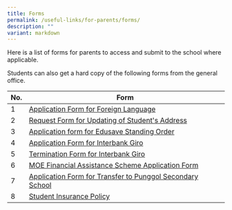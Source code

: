 ```yaml
---
title: Forms
permalink: /useful-links/for-parents/forms/
description: ""
variant: markdown
---
```

Here is a list of forms for parents to access and submit to the school where applicable.  
  
Students can also get a hard copy of the following forms from the general office.

<table>
<thead>
  <tr>
    <th>No.</th>
    <th>Form</th>
  </tr>
</thead>
<tbody>
  <tr>
    <td>1</td>
    <td><a href="/files/Useful%20Links/For%20Parents/Application%20Form%20for%20Foreign%20Language.pdf">Application Form for Foreign Language</a></td>
  </tr>
  <tr>
    <td>2</td>
    <td><a href="/files/Useful%20Links/For%20Parents/Request%20Form%20for%20Updating%20of%20Students%20Address.pdf">Request Form for Updating of Student's Address</a></td>
  </tr>
  <tr>
    <td> 3</td>
    <td> <a href="/files/Useful%20Links/For%20Parents/Application%20Form%20for%20Edusave%20Standing%20Order.pdf">Application form for Edusave Standing Order</a></td>
  </tr>
  <tr>
    <td> 4</td>
    <td> <a href="/files/Useful%20Links/For%20Parents/Giro%20Application%20Form.pdf">Application Form for Interbank Giro</a></td>
  </tr>
  <tr>
    <td> 5</td>
    <td> <a href="/files/Useful%20Links/For%20Parents/Giro%20Termination%20Form.pdf">Termination Form for Interbank Giro</a></td>
  </tr>
  <tr>
    <td>6 </td>
    <td> <a href="/files/Useful%20Links/For%20Parents/2024_MOE_FAS_Application_Form.pdf">MOE Financial Assistance Scheme Application Form</a></td>
  </tr>
  <tr>
    <td> 7</td>
    <td><a href="/files/Useful%20Links/For%20Parents/Application%20for%20Transfer%20to%20Punggol%20Secondary%20School%20-%20Waiting%20List.pdf"> Application Form for Transfer to Punggol Secondary School</a></td>
  </tr>
  <tr>
    <td> 8</td>
    <td><a href="/files/Useful%20Links/For%20Parents/Product_Fact_Sheet_Year_2023.pdf">Student Insurance Policy </a></td>
  </tr>
</tbody>
</table>